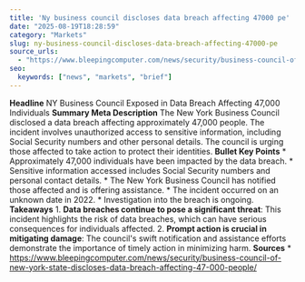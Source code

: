 ```yaml
---
title: 'Ny business council discloses data breach affecting 47000 pe'
date: "2025-08-19T18:28:59"
category: "Markets"
slug: ny-business-council-discloses-data-breach-affecting-47000-pe
source_urls:
  - "https://www.bleepingcomputer.com/news/security/business-council-of-new-york-state-discloses-data-breach-affecting-47-000-people/"
seo:
  keywords: ["news", "markets", "brief"]
---
```

**Headline** NY Business Council Exposed in Data Breach Affecting 47,000 Individuals  **Summary Meta Description** The New York Business Council disclosed a data breach affecting approximately 47,000 people. The incident involves unauthorized access to sensitive information, including Social Security numbers and other personal details. The council is urging those affected to take action to protect their identities.  **Bullet Key Points**  * Approximately 47,000 individuals have been impacted by the data breach. * Sensitive information accessed includes Social Security numbers and personal contact details. * The New York Business Council has notified those affected and is offering assistance. * The incident occurred on an unknown date in 2022. * Investigation into the breach is ongoing.  **Takeaways**  1. **Data breaches continue to pose a significant threat**: This incident highlights the risk of data breaches, which can have serious consequences for individuals affected. 2. **Prompt action is crucial in mitigating damage**: The council's swift notification and assistance efforts demonstrate the importance of timely action in minimizing harm.  **Sources** * https://www.bleepingcomputer.com/news/security/business-council-of-new-york-state-discloses-data-breach-affecting-47-000-people/ 

